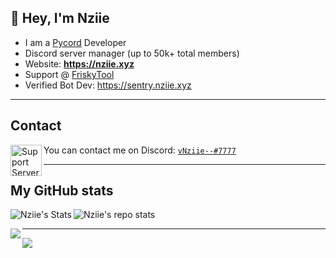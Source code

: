 ## 👋 Hey, I'm Nziie
- I am a [Pycord](https://github.com/Pycord-Development/pycord) Developer
- Discord server manager (up to 50k+ total members)
- Website: **https://nziie.xyz**
- Support @ [FriskyTool](https://frisky.dev)
- Verified Bot Dev: https://sentry.nziie.xyz

---

## Contact

<img align="left" alt="Support Server" width="50px" src="https://user-images.githubusercontent.com/80853540/152623209-90c948e9-6ddb-47c9-ae6f-29df883272b0.png"/> You can contact me on Discord: [`vNziie--#7777`](https://discord.com/channels/@me/550476809280421903)

---

## My GitHub stats
<img align="left" alt="Nziie's Stats" src="https://github-readme-stats.vercel.app/api?username=nzii3&show_icons=true&theme=dark">

![Nziie's repo stats](https://github-profile-summary-cards.vercel.app/api/cards/most-commit-language?username=nzii3&theme=solarized_dark)

<img align="left" src="https://github-readme-stats.vercel.app/api/top-langs/?username=nzii3&layout=compact&theme=dark"/>


<hr/>

![](https://komarev.com/ghpvc/?username=Nzii3&color=blue)
